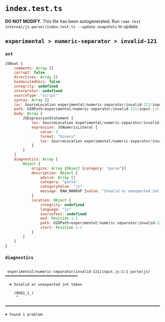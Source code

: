 # `index.test.ts`

**DO NOT MODIFY**. This file has been autogenerated. Run `rome test internal/js-parser/index.test.ts --update-snapshots` to update.

## `experimental > numeric-separator > invalid-121`

### `ast`

```javascript
JSRoot {
	comments: Array []
	corrupt: false
	directives: Array []
	hasHoistedVars: false
	integrity: undefined
	interpreter: undefined
	sourceType: "script"
	syntax: Array []
	loc: SourceLocation experimental/numeric-separator/invalid-121/input.js 1:0-2:0
	path: UIDPath<experimental/numeric-separator/invalid-121/input.js>
	body: Array [
		JSExpressionStatement {
			loc: SourceLocation experimental/numeric-separator/invalid-121/input.js 1:0-1:9
			expression: JSNumericLiteral {
				value: 3
				format: "binary"
				loc: SourceLocation experimental/numeric-separator/invalid-121/input.js 1:1-1:8
			}
		}
	]
	diagnostics: Array [
		Object {
			origins: Array [Object {category: "parse"}]
			description: Object {
				advice: Array []
				category: "parse"
				categoryValue: "js"
				message: RAW_MARKUP {value: "Invalid or unexpected int token"}
			}
			location: Object {
				integrity: undefined
				language: "js"
				sourceText: undefined
				end: Position 1:1
				path: UIDPath<experimental/numeric-separator/invalid-121/input.js>
				start: Position 1:1
			}
		}
	]
}
```

### `diagnostics`

```

 experimental/numeric-separator/invalid-121/input.js:1:1 parse(js) ━━━━━━━━━━━━━━━━━━━━━━━━━━━━━━━━━

  ✖ Invalid or unexpected int token

    (0b01_1_)
     ^

━━━━━━━━━━━━━━━━━━━━━━━━━━━━━━━━━━━━━━━━━━━━━━━━━━━━━━━━━━━━━━━━━━━━━━━━━━━━━━━━━━━━━━━━━━━━━━━━━━━━

✖ Found 1 problem

```
